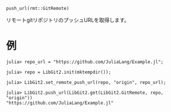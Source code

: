 ```
push_url(rmt::GitRemote)
```

リモートgitリポジトリのプッシュURLを取得します。

# 例

```julia-repl
julia> repo_url = "https://github.com/JuliaLang/Example.jl";

julia> repo = LibGit2.init(mktempdir());

julia> LibGit2.set_remote_push_url(repo, "origin", repo_url);

julia> LibGit2.push_url(LibGit2.get(LibGit2.GitRemote, repo, "origin"))
"https://github.com/JuliaLang/Example.jl"
```
